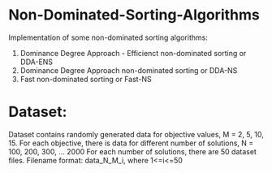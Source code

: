 # Non-Dominated-Sorting-Algorithms

Implementation of some non-dominated sorting algorithms:
1. Dominance Degree Approach - Efficienct non-dominated sorting or DDA-ENS
2. Dominance Degree Approach non-dominated sorting or DDA-NS
3. Fast non-dominated sorting or Fast-NS

# Dataset:
Dataset contains randomly generated data for objective values, M = 2, 5, 10, 15.
For each objective, there is data for different number of solutions, N = 100, 200, 300, ... 2000
For each number of solutions, there are 50 dataset files.
Filename format: data_N_M_i, where 1<=i<=50
